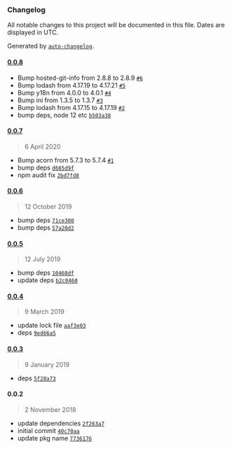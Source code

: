 ### Changelog

All notable changes to this project will be documented in this file. Dates are displayed in UTC.

Generated by [`auto-changelog`](https://github.com/CookPete/auto-changelog).

#### [0.0.8](https://github.com/mjeightyfive/stylelint-config/compare/0.0.7...0.0.8)

- Bump hosted-git-info from 2.8.8 to 2.8.9 [`#6`](https://github.com/mjeightyfive/stylelint-config/pull/6)
- Bump lodash from 4.17.19 to 4.17.21 [`#5`](https://github.com/mjeightyfive/stylelint-config/pull/5)
- Bump y18n from 4.0.0 to 4.0.1 [`#4`](https://github.com/mjeightyfive/stylelint-config/pull/4)
- Bump ini from 1.3.5 to 1.3.7 [`#3`](https://github.com/mjeightyfive/stylelint-config/pull/3)
- Bump lodash from 4.17.15 to 4.17.19 [`#2`](https://github.com/mjeightyfive/stylelint-config/pull/2)
- bump deps, node 12 etc [`b503a38`](https://github.com/mjeightyfive/stylelint-config/commit/b503a3865c29c908fcf4f4c19834e9ad568231f9)

#### [0.0.7](https://github.com/mjeightyfive/stylelint-config/compare/0.0.6...0.0.7)

> 6 April 2020

- Bump acorn from 5.7.3 to 5.7.4 [`#1`](https://github.com/mjeightyfive/stylelint-config/pull/1)
- bump deps [`d665d9f`](https://github.com/mjeightyfive/stylelint-config/commit/d665d9f2671e9b063fb2134384427a06061cfe9c)
- npm audit fix [`2bd7fd8`](https://github.com/mjeightyfive/stylelint-config/commit/2bd7fd812c6274d53435d28be1148fc4564f5eba)

#### [0.0.6](https://github.com/mjeightyfive/stylelint-config/compare/0.0.5...0.0.6)

> 12 October 2019

- bump deps [`71ce300`](https://github.com/mjeightyfive/stylelint-config/commit/71ce300051de4092a1f266fa8b7f8ca707faf922)
- bump deps [`57a20d2`](https://github.com/mjeightyfive/stylelint-config/commit/57a20d2171578d6b87aeb46360bedada808ec068)

#### [0.0.5](https://github.com/mjeightyfive/stylelint-config/compare/0.0.4...0.0.5)

> 12 July 2019

- bump deps [`10468df`](https://github.com/mjeightyfive/stylelint-config/commit/10468df83d1b26d896f9cbbc522f360956ace204)
- update deps [`b2c0460`](https://github.com/mjeightyfive/stylelint-config/commit/b2c046038337db8228b4c13f53a668521070f0a1)

#### [0.0.4](https://github.com/mjeightyfive/stylelint-config/compare/0.0.3...0.0.4)

> 9 March 2019

- update lock file [`aaf3e03`](https://github.com/mjeightyfive/stylelint-config/commit/aaf3e03ef82e6f6378aeca1870da0ea825b97399)
- deps [`9ed66a5`](https://github.com/mjeightyfive/stylelint-config/commit/9ed66a505b8db28174fdb76c42262d5cb6270af9)

#### [0.0.3](https://github.com/mjeightyfive/stylelint-config/compare/0.0.2...0.0.3)

> 9 January 2019

- deps [`5f28a73`](https://github.com/mjeightyfive/stylelint-config/commit/5f28a733fce67f01cac6feb07817e173212b4c4b)

#### 0.0.2

> 2 November 2018

- update dependencies [`2f263a7`](https://github.com/mjeightyfive/stylelint-config/commit/2f263a764515fe88fb4423a3a4f3fa231efe2aad)
- initial commit [`40c70aa`](https://github.com/mjeightyfive/stylelint-config/commit/40c70aac796de3ee4e7c6394e48cd4b6cbebd3c6)
- update pkg name [`7736176`](https://github.com/mjeightyfive/stylelint-config/commit/77361769353397ea8d7e3222e856580626635a1a)
